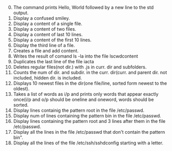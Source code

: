 0. The command prints Hello, World followed by a new line to the std output.
1. Display a confused smiley.
2. Display a content of a single file.
3. Display a content of two files.
4. Display a content of last 10 lines.
5. Display a content of the first 10 lines.
6. Display the third line of a file.
7. Creates a file and add content.
8. Writes the result of comand ls -la into the file lscwdcontent
9. Duplicates the last line of the file iacta
10. Deletes regular files(not dir.) with .js in curr. dir and subfolders.
11. Counts the num of dir. and subdir. in the curr. dir(curr. and parent dir. not included, hidden dir. is included.
12. Displays 10 newest files in the dir(one file/line, sorted form newest to the oldest).
13. Takes a list of words as i/p and prints only words that appear exactly once(i/p and o/p should be oneline and oneword, words should be sorted.
14. Display lines containig the pattern root in the file /etc/passwd.
15. Display num of lines containing the pattern bin in the file /etc/passwd.
16. Display lines containing the pattern root and 3 lines after them in the file /etc/passwd.
17. Display all the lines in the file /etc/passwd that don't contain the pattern bin".
18. Display all the lines of the file /etc/ssh/sshdconfig starting with a letter.
